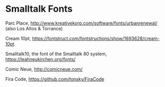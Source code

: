 # Smalltalk Fonts

Parc Place, <http://www.kreativekorp.com/software/fonts/urbanrenewal/> (also Los Altos & Torrance)

Cream 10pt, <https://fontstruct.com/fontstructions/show/1693628/cream-10pt>

Smalltalk10, the font of the Smalltalk 80 system, <https://leahneukirchen.org/fonts/>

Comic Neue, <http://comicneue.com/>

Fira Code, <https://github.com/tonsky/FiraCode>
